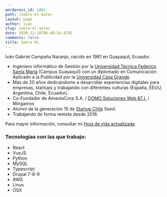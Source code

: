 ```yaml
---
wordpress_id: 1061
path: /sobre-el-autor
layout: page
author: ivan
slug: sobre-el-autor
date: 2020-12-18T06:48:54.874Z
comments: false
title: Sobre Mi
---
```

Iván Gabriel Campaña Naranjo, nacido en 1981 en Guayaquil, Ecuador.

* Ingeniero informático de Gestión por la [Universidad Técnica Federico Santa María](https://www.usm.cl/) (Campus Guayaquil) con un diplomado en Comunicación Aplicado a la Publicidad por la [Universidad Casa Grande](https://www.casagrande.edu.ec/).
* Más de 20 años dedicándome a desarrollar experiencias digitales para empresas, startups y trabajando con diferentes culturas (España, EEUU, Argentina, Chile, Ecuador).
* Co-Fundador de AmautaCorp S.A. / [DOMO Soluciones Web &T.I.](https://domo.ec/) / Mingamos
* Alumni de la generación 15 de [Startup Chile](https://startupchile.org/) Seed.
* Trabajando de forma remota desde 2016.

Para mayor información, consultar mi [Hoja de vida actualizada](/documents/cv.pdf).

### Tecnologías con las que trabajo:

* React
* VueJS
* Python
* MySQL
* Typescript
* Drupal 7-8-9
* AWS
* Linux
* OSX
